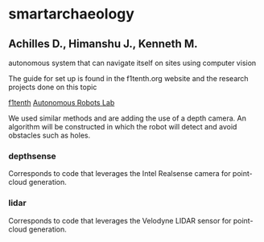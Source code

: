# smartarchaeology
## Achilles D., Himanshu J., Kenneth M.
autonomous system that can navigate itself on sites using computer vision

The guide for set up is found in the f1tenth.org website and the research projects done on this topic

[f1tenth](http://f1tenth.org/build.html)
[Autonomous Robots Lab](https://www.autonomousrobotslab.com/autonomous-navigation-and-exploration.html)

We used similar methods and are adding the use of a depth camera. An algorithm will be constructed in which the robot will detect and avoid obstacles such as holes.

### depthsense
Corresponds to code that leverages the Intel Realsense camera for point-cloud generation.
### lidar
Corresponds to code that leverages the Velodyne LIDAR sensor for point-cloud generation.

